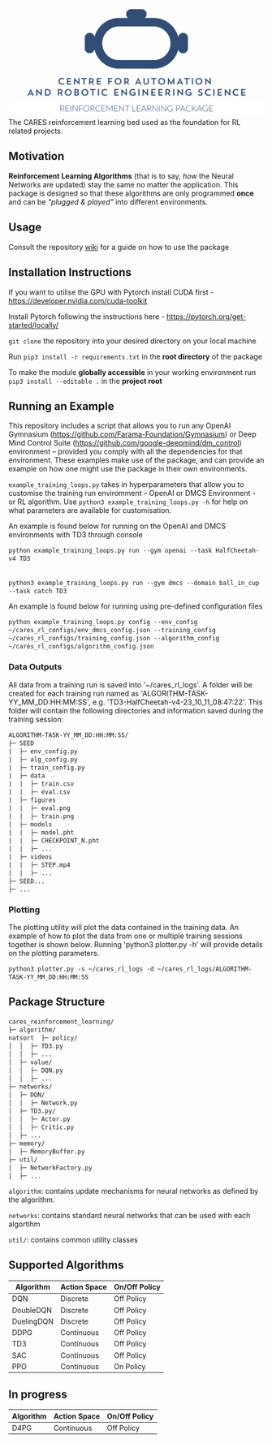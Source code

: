 ![CARES reinforcement learning package logo](./media/logo.png)
The CARES reinforcement learning bed used as the foundation for RL related projects.

## Motivation
**Reinforcement Learning Algorithms** (that is to say, *how* the Neural Networks are updated) stay the same no matter the application. This package is designed so that these algorithms are only programmed **once** and can be *"plugged & played"* into different environments.

## Usage
Consult the repository [wiki](https://github.com/UoA-CARES/cares_reinforcement_learning/wiki) for a guide on how to use the package

## Installation Instructions
If you want to utilise the GPU with Pytorch install CUDA first - https://developer.nvidia.com/cuda-toolkit

Install Pytorch following the instructions here - https://pytorch.org/get-started/locally/

`git clone` the repository into your desired directory on your local machine

Run `pip3 install -r requirements.txt` in the **root directory** of the package

To make the module **globally accessible** in your working environment run `pip3 install --editable .` in the **project root**

## Running an Example
This repository includes a script that allows you to run any OpenAI Gymnasium (https://github.com/Farama-Foundation/Gymnasium) or Deep Mind Control Suite (https://github.com/google-deepmind/dm_control) environment – provided you comply with all the dependencies for that environment. These examples make use of the package, and can provide an example on how one might use the package in their own environments.

`example_training_loops.py` takes in hyperparameters that allow you to customise the training run enviromment – OpenAI or DMCS Environment - or RL algorithm. Use `python3 example_training_loops.py -h` for help on what parameters are available for customisation.

An example is found below for running on the OpenAI and DMCS environments with TD3 through console
```
python example_training_loops.py run --gym openai --task HalfCheetah-v4 TD3


python3 example_training_loops.py run --gym dmcs --domain ball_in_cup --task catch TD3
```

An example is found below for running using pre-defined configuration files
```
python example_training_loops.py config --env_config ~/cares_rl_configs/env_dmcs_config.json --training_config ~/cares_rl_configs/training_config.json --algorithm_config ~/cares_rl_configs/algorithm_config.json
```

### Data Outputs
All data from a training run is saved into '~/cares_rl_logs'. A folder will be created for each training run named as 'ALGORITHM-TASK-YY_MM_DD:HH:MM:SS', e.g. 'TD3-HalfCheetah-v4-23_10_11_08:47:22'. This folder will contain the following directories and information saved during the training session:

```
ALGORITHM-TASK-YY_MM_DD:HH:MM:SS/
├─ SEED
|  ├─ env_config.py
|  ├─ alg_config.py
|  ├─ train_config.py
|  ├─ data
|  |  ├─ train.csv
|  |  ├─ eval.csv
|  ├─ figures
|  |  ├─ eval.png
|  |  ├─ train.png
|  ├─ models
|  |  ├─ model.pht
|  |  ├─ CHECKPOINT_N.pht
|  |  ├─ ...
|  ├─ videos
|  |  ├─ STEP.mp4
|  |  ├─ ...
├─ SEED...
├─ ...
```

### Plotting
The plotting utility will plot the data contained in the training data. An example of how to plot the data from one or multiple training sessions together is shown below. Running 'python3 plotter.py -h' will provide details on the plotting parameters.

```
python3 plotter.py -s ~/cares_rl_logs -d ~/cares_rl_logs/ALGORITHM-TASK-YY_MM_DD:HH:MM:SS
```

## Package Structure

```
cares_reinforcement_learning/
├─ algorithm/
natsort  ├─ policy/
│  │  ├─ TD3.py
│  │  ├─ ...
│  ├─ value/
│  │  ├─ DQN.py
│  │  ├─ ...
├─ networks/
│  ├─ DQN/
│  │  ├─ Network.py
│  ├─ TD3.py/
│  │  ├─ Actor.py
│  │  ├─ Critic.py
│  ├─ ...
├─ memory/
│  ├─ MemoryBuffer.py
├─ util/
│  ├─ NetworkFactory.py
│  ├─ ...

```
`algorithm`: contains update mechanisms for neural networks as defined by the algorithm.

`networks`: contains standard neural networks that can be used with each algortihm

`util/`: contains common utility classes

## Supported Algorithms
| Algorithm      | Action Space | On/Off Policy |
| ----------- | ----------- |----------- |
| DQN      | Discrete       | Off Policy       | 
| DoubleDQN   | Discrete        | Off Policy |
| DuelingDQN   | Discrete        | Off Policy |
| DDPG   | Continuous        | Off Policy |
| TD3   | Continuous        | Off Policy |
| SAC   | Continuous        | Off Policy       |
| PPO      | Continuous       | On Policy       | 

## In progress
| Algorithm      | Action Space |  On/Off Policy |
| ----------- | ----------- | ----------- |
| D4PG   | Continuous        | Off Policy       |
 



